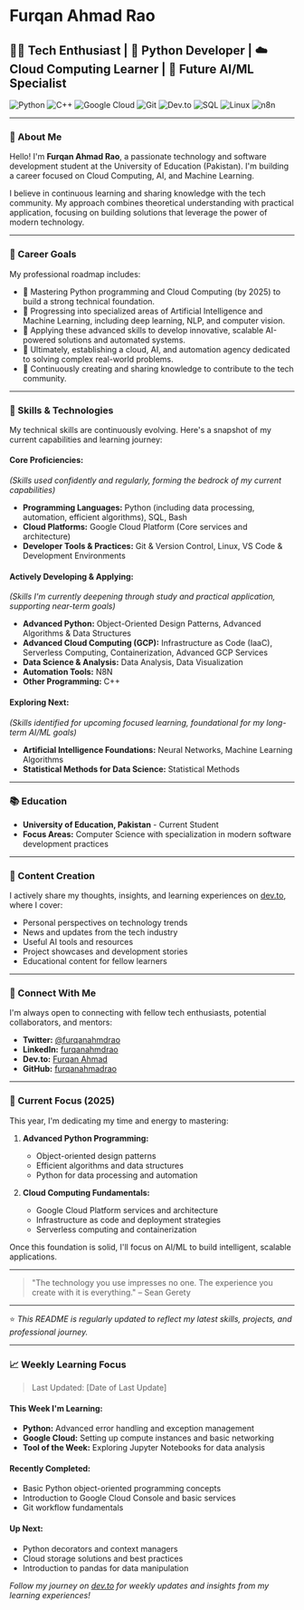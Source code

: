 # Furqan Ahmad Rao

## 👨‍💻 Tech Enthusiast | 🐍 Python Developer | ☁️ Cloud Computing Learner | 🤖 Future AI/ML Specialist

![Python](https://img.shields.io/badge/Python-3776AB?style=for-the-badge&logo=python&logoColor=white)
![C++](https://img.shields.io/badge/C%2B%2B-00599C?style=for-the-badge&logo=c%2B%2B&logoColor=white)
![Google Cloud](https://img.shields.io/badge/Google_Cloud-4285F4?style=for-the-badge&logo=google-cloud&logoColor=white)
![Git](https://img.shields.io/badge/GIT-E44C30?style=for-the-badge&logo=git&logoColor=white)
![Dev.to](https://img.shields.io/badge/dev.to-0A0A0A?style=for-the-badge&logo=dev.to&logoColor=white)
![SQL](https://img.shields.io/badge/SQL-025E8C?style=for-the-badge&logo=postgresql&logoColor=white)
![Linux](https://img.shields.io/badge/Linux-FCC624?style=for-the-badge&logo=linux&logoColor=black)
![n8n](https://img.shields.io/badge/n8n-1A1A1A?style=for-the-badge&logo=n8n&logoColor=orange)


---

### 🚀 About Me

Hello! I'm **Furqan Ahmad Rao**, a passionate technology and software development student at the University of Education (Pakistan). I'm building a career focused on Cloud Computing, AI, and Machine Learning.

I believe in continuous learning and sharing knowledge with the tech community. My approach combines theoretical understanding with practical application, focusing on building solutions that leverage the power of modern technology.

---

### 🎯 Career Goals

My professional roadmap includes:

- 📌 Mastering Python programming and Cloud Computing (by 2025) to build a strong technical foundation.
- 📌 Progressing into specialized areas of Artificial Intelligence and Machine Learning, including deep learning, NLP, and computer vision.
- 📌 Applying these advanced skills to develop innovative, scalable AI-powered solutions and automated systems.
- 📌 Ultimately, establishing a cloud, AI, and automation agency dedicated to solving complex real-world problems.
- 📌 Continuously creating and sharing knowledge to contribute to the tech community.

---

### 🧠 Skills & Technologies

My technical skills are continuously evolving. Here's a snapshot of my current capabilities and learning journey:

#### Core Proficiencies:
*(Skills used confidently and regularly, forming the bedrock of my current capabilities)*
- **Programming Languages:** Python (including data processing, automation, efficient algorithms), SQL, Bash
- **Cloud Platforms:** Google Cloud Platform (Core services and architecture)
- **Developer Tools & Practices:** Git & Version Control, Linux, VS Code & Development Environments

#### Actively Developing & Applying:
*(Skills I'm currently deepening through study and practical application, supporting near-term goals)*
- **Advanced Python:** Object-Oriented Design Patterns, Advanced Algorithms & Data Structures
- **Advanced Cloud Computing (GCP):** Infrastructure as Code (IaaC), Serverless Computing, Containerization, Advanced GCP Services
- **Data Science & Analysis:** Data Analysis, Data Visualization
- **Automation Tools:** N8N
- **Other Programming:** C++

#### Exploring Next:
*(Skills identified for upcoming focused learning, foundational for my long-term AI/ML goals)*
- **Artificial Intelligence Foundations:** Neural Networks, Machine Learning Algorithms
- **Statistical Methods for Data Science:** Statistical Methods

---

### 📚 Education

- **University of Education, Pakistan** - Current Student
- **Focus Areas:** Computer Science with specialization in modern software development practices

---

### 📝 Content Creation

I actively share my thoughts, insights, and learning experiences on [dev.to](https://dev.to/furqanahmadrao), where I cover:

- Personal perspectives on technology trends
- News and updates from the tech industry
- Useful AI tools and resources
- Project showcases and development stories
- Educational content for fellow learners

---

### 🔗 Connect With Me

I'm always open to connecting with fellow tech enthusiasts, potential collaborators, and mentors:

- **Twitter:** [@furqanahmdrao](https://twitter.com/furqanahmdrao)
- **LinkedIn:** [furqanahmdrao](https://www.linkedin.com/in/furqanahmdrao)
- **Dev.to:** [Furqan Ahmad](https://dev.to/furqanahmadrao)
- **GitHub:** [furqanahmadrao](https://github.com/furqanahmadrao)

---

### 🌱 Current Focus (2025)

This year, I'm dedicating my time and energy to mastering:

1. **Advanced Python Programming:**
   - Object-oriented design patterns
   - Efficient algorithms and data structures
   - Python for data processing and automation

2. **Cloud Computing Fundamentals:**
   - Google Cloud Platform services and architecture
   - Infrastructure as code and deployment strategies
   - Serverless computing and containerization

Once this foundation is solid, I'll focus on AI/ML to build intelligent, scalable applications.

---

> "The technology you use impresses no one. The experience you create with it is everything." – Sean Gerety

---

⭐ *This README is regularly updated to reflect my latest skills, projects, and professional journey.*

---

### 📈 Weekly Learning Focus

> Last Updated: [Date of Last Update]

#### This Week I'm Learning:
- **Python:** Advanced error handling and exception management
- **Google Cloud:** Setting up compute instances and basic networking
- **Tool of the Week:** Exploring Jupyter Notebooks for data analysis

#### Recently Completed:
- Basic Python object-oriented programming concepts
- Introduction to Google Cloud Console and basic services
- Git workflow fundamentals

#### Up Next:
- Python decorators and context managers
- Cloud storage solutions and best practices
- Introduction to pandas for data manipulation

*Follow my journey on [dev.to](https://dev.to/furqanahmadrao) for weekly updates and insights from my learning experiences!*
